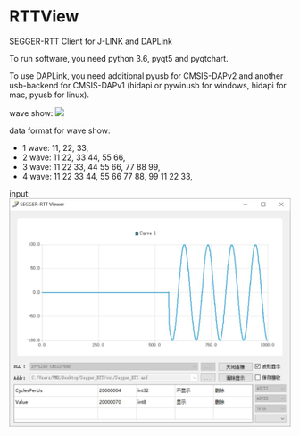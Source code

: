 # RTTView
SEGGER-RTT Client for J-LINK and DAPLink

To run software, you need python 3.6, pyqt5 and pyqtchart.

To use DAPLink, you need additional pyusb for CMSIS-DAPv2 and another usb-backend for CMSIS-DAPv1 (hidapi or pywinusb for windows, hidapi for mac, pyusb for linux).

wave show:
![](https://github.com/XIVN1987/RTTView/blob/master/截屏.gif)

data format for wave show:
+ 1 wave: 11, 22, 33,
+ 2 wave: 11 22, 33 44, 55 66,
+ 3 wave: 11 22 33, 44 55 66, 77 88 99,
+ 4 wave: 11 22 33 44, 55 66 77 88, 99 11 22 33,

input:
![](https://github.com/XIVN1987/RTTView/blob/master/截屏.jpg)
